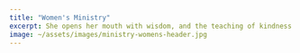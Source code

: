 ```yaml
---
title: "Women's Ministry"
excerpt: She opens her mouth with wisdom, and the teaching of kindness is on her tongue. - Proverbs 31:26
image: ~/assets/images/ministry-womens-header.jpg
---
```

